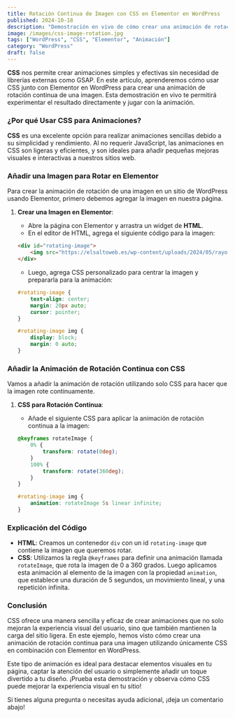 ```yaml
---
title: Rotación Continua de Imagen con CSS en Elementor en WordPress
published: 2024-10-18
description: "Demostración en vivo de cómo crear una animación de rotación continua de una imagen con CSS en WordPress usando Elementor."
image: /images/css-image-rotation.jpg
tags: ["WordPress", "CSS", "Elementor", "Animación"]
category: "WordPress"
draft: false
---
```


**CSS** nos permite crear animaciones simples y efectivas sin necesidad de librerías externas como GSAP. En este artículo, aprenderemos cómo usar CSS junto con Elementor en WordPress para crear una animación de rotación continua de una imagen. Esta demostración en vivo te permitirá experimentar el resultado directamente y jugar con la animación.

### ¿Por qué Usar CSS para Animaciones?

**CSS** es una excelente opción para realizar animaciones sencillas debido a su simplicidad y rendimiento. Al no requerir JavaScript, las animaciones en CSS son ligeras y eficientes, y son ideales para añadir pequeñas mejoras visuales e interactivas a nuestros sitios web.

### Añadir una Imagen para Rotar en Elementor

Para crear la animación de rotación de una imagen en un sitio de WordPress usando Elementor, primero debemos agregar la imagen en nuestra página.

1. **Crear una Imagen en Elementor**:
   - Abre la página con Elementor y arrastra un widget de **HTML**.
   - En el editor de HTML, agrega el siguiente código para la imagen:

   ```html
   <div id="rotating-image">
       <img src="https://elsaltoweb.es/wp-content/uploads/2024/05/rayo-1.png" alt="Imagen para rotar" width="200">
   </div>
   ```

   - Luego, agrega CSS personalizado para centrar la imagen y prepararla para la animación:

   ```css
   #rotating-image {
       text-align: center;
       margin: 20px auto;
       cursor: pointer;
   }

   #rotating-image img {
       display: block;
       margin: 0 auto;
   }
   ```

### Añadir la Animación de Rotación Continua con CSS

Vamos a añadir la animación de rotación utilizando solo CSS para hacer que la imagen rote continuamente.

1. **CSS para Rotación Continua**:
   - Añade el siguiente CSS para aplicar la animación de rotación continua a la imagen:

   ```css
   @keyframes rotateImage {
       0% {
           transform: rotate(0deg);
       }
       100% {
           transform: rotate(360deg);
       }
   }

   #rotating-image img {
       animation: rotateImage 5s linear infinite;
   }
   ```

### Explicación del Código

- **HTML**: Creamos un contenedor `div` con un id `rotating-image` que contiene la imagen que queremos rotar.
- **CSS**: Utilizamos la regla `@keyframes` para definir una animación llamada `rotateImage`, que rota la imagen de 0 a 360 grados. Luego aplicamos esta animación al elemento de la imagen con la propiedad `animation`, que establece una duración de 5 segundos, un movimiento lineal, y una repetición infinita.

### Conclusión

CSS ofrece una manera sencilla y eficaz de crear animaciones que no solo mejoran la experiencia visual del usuario, sino que también mantienen la carga del sitio ligera. En este ejemplo, hemos visto cómo crear una animación de rotación continua para una imagen utilizando únicamente CSS en combinación con Elementor en WordPress.

Este tipo de animación es ideal para destacar elementos visuales en tu página, captar la atención del usuario o simplemente añadir un toque divertido a tu diseño. ¡Prueba esta demostración y observa cómo CSS puede mejorar la experiencia visual en tu sitio!

Si tienes alguna pregunta o necesitas ayuda adicional, ¡deja un comentario abajo!